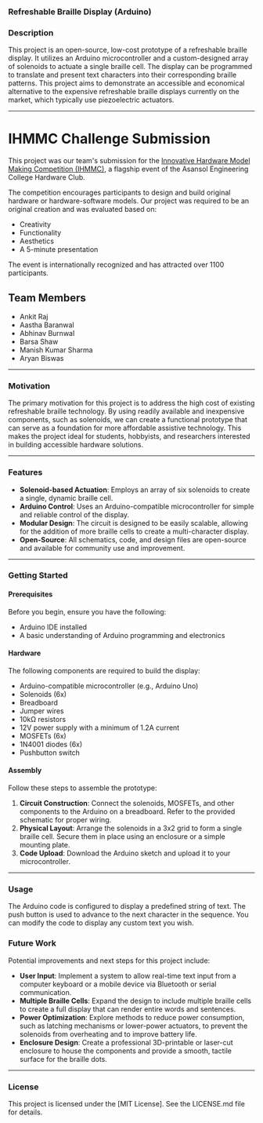 ### **Refreshable Braille Display (Arduino)**

### **Description**
This project is an open-source, low-cost prototype of a refreshable braille display. It utilizes an Arduino microcontroller and a custom-designed array of solenoids to actuate a single braille cell. The display can be programmed to translate and present text characters into their corresponding braille patterns. This project aims to demonstrate an accessible and economical alternative to the expensive refreshable braille displays currently on the market, which typically use piezoelectric actuators.

---
# IHMMC Challenge Submission

This project was our team's submission for the [Innovative Hardware Model Making Competition (IHMMC)](https://www.aechardwareclub.in/), a flagship event of the Asansol Engineering College Hardware Club.  

The competition encourages participants to design and build original hardware or hardware-software models. Our project was required to be an original creation and was evaluated based on:  
- Creativity  
- Functionality  
- Aesthetics  
- A 5-minute presentation  

The event is internationally recognized and has attracted over 1100 participants.

## Team Members
- Ankit Raj  
- Aastha Baranwal  
- Abhinav Burnwal  
- Barsa Shaw
- Manish Kumar Sharma
- Aryan Biswas

---

### **Motivation**
The primary motivation for this project is to address the high cost of existing refreshable braille technology. By using readily available and inexpensive components, such as solenoids, we can create a functional prototype that can serve as a foundation for more affordable assistive technology. This makes the project ideal for students, hobbyists, and researchers interested in building accessible hardware solutions.

---

### **Features**
* **Solenoid-based Actuation**: Employs an array of six solenoids to create a single, dynamic braille cell.
* **Arduino Control**: Uses an Arduino-compatible microcontroller for simple and reliable control of the display.
* **Modular Design**: The circuit is designed to be easily scalable, allowing for the addition of more braille cells to create a multi-character display.
* **Open-Source**: All schematics, code, and design files are open-source and available for community use and improvement.

---

### **Getting Started**

#### **Prerequisites**
Before you begin, ensure you have the following:
* Arduino IDE installed
* A basic understanding of Arduino programming and electronics

#### **Hardware**
The following components are required to build the display:
* Arduino-compatible microcontroller (e.g., Arduino Uno)
* Solenoids (6x)
* Breadboard
* Jumper wires
* 10kΩ resistors
* 12V power supply with a minimum of 1.2A current
* MOSFETs (6x)
* 1N4001 diodes (6x)
* Pushbutton switch

#### **Assembly**
Follow these steps to assemble the prototype:
1.  **Circuit Construction**: Connect the solenoids, MOSFETs, and other components to the Arduino on a breadboard. Refer to the provided schematic for proper wiring.
2.  **Physical Layout**: Arrange the solenoids in a 3x2 grid to form a single braille cell. Secure them in place using an enclosure or a simple mounting plate.
3.  **Code Upload**: Download the Arduino sketch and upload it to your microcontroller.

---

### **Usage**
The Arduino code is configured to display a predefined string of text. The push button is used to advance to the next character in the sequence. You can modify the code to display any custom text you wish.

### **Future Work**
Potential improvements and next steps for this project include:
* **User Input**: Implement a system to allow real-time text input from a computer keyboard or a mobile device via Bluetooth or serial communication.
* **Multiple Braille Cells**: Expand the design to include multiple braille cells to create a full display that can render entire words and sentences.
* **Power Optimization**: Explore methods to reduce power consumption, such as latching mechanisms or lower-power actuators, to prevent the solenoids from overheating and to improve battery life.
* **Enclosure Design**: Create a professional 3D-printable or laser-cut enclosure to house the components and provide a smooth, tactile surface for the braille dots.

---

### **License**
This project is licensed under the [MIT License]. See the LICENSE.md file for details.
